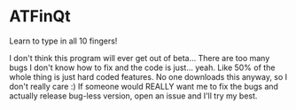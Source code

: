 # ATFinQt
Learn to type in all 10 fingers!

I don't think this program will ever get out of beta... There are too many bugs I don't know how to fix and the code is just... yeah. Like 50% of the whole thing is just hard coded features. No one downloads this anyway, so I don't really care :) If someone would REALLY want me to fix the bugs and actually release bug-less version, open an issue and I'll try my best.
